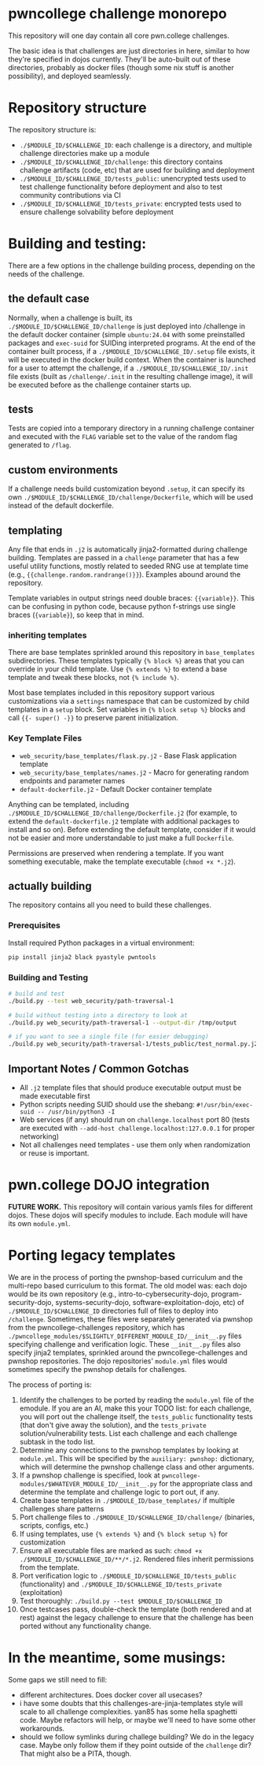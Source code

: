 # pwncollege challenge monorepo

This repository will one day contain all core pwn.college challenges.

The basic idea is that challenges are just directories in here, similar to how they're specified in dojos currently.
They'll be auto-built out of these directories, probably as docker files (though some nix stuff is another possibility), and deployed seamlessly.

# Repository structure

The repository structure is:

- `./$MODULE_ID/$CHALLENGE_ID`: each challenge is a directory, and multiple challenge directories make up a module
- `./$MODULE_ID/$CHALLENGE_ID/challenge`: this directory contains challenge artifacts (code, etc) that are used for building and deployment
- `./$MODULE_ID/$CHALLENGE_ID/tests_public`: unencrypted tests used to test challenge functionality before deployment and also to test community contributions via CI
- `./$MODULE_ID/$CHALLENGE_ID/tests_private`: encrypted tests used to ensure challenge solvability before deployment

# Building and testing:

There are a few options in the challenge building process, depending on the needs of the challenge.

## the default case

Normally, when a challenge is built, its `./$MODULE_ID/$CHALLENGE_ID/challenge` is just deployed into /challenge in the default docker container (simple `ubuntu:24.04` with some preinstalled packages and `exec-suid` for SUIDing interpreted programs.
At the end of the container built process, if a `./$MODULE_ID/$CHALLENGE_ID/.setup` file exists, it will be executed in the docker build context.
When the container is launched for a user to attempt the challenge, if a `./$MODULE_ID/$CHALLENGE_ID/.init` file exists (built as `/challenge/.init` in the resulting challenge image), it will be executed before as the challenge container starts up.

## tests

Tests are copied into a temporary directory in a running challenge container and executed with the `FLAG` variable set to the value of the random flag generated to `/flag`.

## custom environments

If a challenge needs build customization beyond `.setup`, it can specify its own `./$MODULE_ID/$CHALLENGE_ID/challenge/Dockerfile`, which will be used instead of the default dockerfile.

## templating

Any file that ends in `.j2` is automatically jinja2-formatted during challenge building.
Templates are passed in a `challenge` parameter that has a few useful utility functions, mostly related to seeded RNG use at template time (e.g., `{{challenge.random.randrange()}}`).
Examples abound around the repository.

Template variables in output strings need double braces: `{{variable}}`.
This can be confusing in python code, because python f-strings use single braces (`{variable}`), so keep that in mind.

### inheriting templates

There are base templates sprinkled around this repository in `base_templates` subdirectories.
These templates typically `{% block %}` areas that you can override in your child template.
Use `{% extends %}` to extend a base template and tweak these blocks, not `{% include %}`.

Most base templates included in this repository support various customizations via a `settings` namespace that can be customized by child templates in a `setup` block.
Set variables in `{% block setup %}` blocks and call `{{- super() -}}` to preserve parent initialization.

### Key Template Files

- `web_security/base_templates/flask.py.j2` - Base Flask application template
- `web_security/base_templates/names.j2` - Macro for generating random endpoints and parameter names
- `default-dockerfile.j2` - Default Docker container template

Anything can be templated, including `./$MODULE_ID/$CHALLENGE_ID/challenge/Dockerfile.j2` (for example, to extend the `default-dockerfile.j2` template with additional packages to install and so on).
Before extending the default template, consider if it would not be easier and more understandable to just make a full `Dockerfile`.

Permissions are preserved when rendering a template.
If you want something executable, make the template executable (`chmod +x *.j2`).

## actually building

The repository contains all you need to build these challenges.

### Prerequisites

Install required Python packages in a virtual environment:

```bash
pip install jinja2 black pyastyle pwntools
```

### Building and Testing

```bash
# build and test
./build.py --test web_security/path-traversal-1

# build without testing into a directory to look at
./build.py web_security/path-traversal-1 --output-dir /tmp/output

# if you want to see a single file (for easier debugging)
./build.py web_security/path-traversal-1/tests_public/test_normal.py.j2
```

## Important Notes / Common Gotchas

- All `.j2` template files that should produce executable output must be made executable first
- Python scripts needing SUID should use the shebang: `#!/usr/bin/exec-suid -- /usr/bin/python3 -I`
- Web services (if any) should run on `challenge.localhost` port 80 (tests are executed with `--add-host challenge.localhost:127.0.0.1` for proper networking)
- Not all challenges need templates - use them only when randomization or reuse is important.

# pwn.college DOJO integration

**FUTURE WORK.**
This repository will contain various yamls files for different dojos.
These dojos will specify modules to include.
Each module will have its own `module.yml`.

# Porting legacy templates

We are in the process of porting the pwnshop-based curriculum and the multi-repo based curriculum to this format.
The old model was: each dojo would be its own repository (e.g., intro-to-cybersecurity-dojo, program-security-dojo, systems-security-dojo, software-exploitation-dojo, etc) of `./$MODULE_ID/$CHALLENGE_ID` directories full of files to deploy into `/challenge`.
Sometimes, these files were separately generated via pwnshop from the pwncollege-challenges repository, which has `./pwncollege_modules/$SLIGHTLY_DIFFERENT_MODULE_ID/__init__.py` files specifying challenge and verification logic.
These `__init__.py` files also specify jinja2 templates, sprinkled around the pwncollege-challenges and pwnshop repositories.
The dojo repositories' `module.yml` files would sometimes specify the pwnshop details for challenges.

The process of porting is:

1. Identify the challenges to be ported by reading the `module.yml` file of the emodule. If you are an AI, make this your TODO list: for each challenge, you will port out the challenge itself, the `tests_public` functionality tests (that don't give away the solution), and the `tests_private` solution/vulnerability tests. List each challenge and each challenge subtask in the todo list.
2. Determine any connections to the pwnshop templates by looking at `module.yml`. This will be specified by the `auxiliary: pwnshop:` dictionary, which will determine the pwnshop challenge class and other arguments.
3. If a pwnshop challenge is specified, look at `pwncollege-modules/$WHATEVER_MODULE_ID/__init__.py` for the appropriate class and determine the template and challenge logic to port out, if any.
4. Create base templates in `./$MODULE_ID/base_templates/` if multiple challenges share patterns
5. Port challenge files to `./$MODULE_ID/$CHALLENGE_ID/challenge/` (binaries, scripts, configs, etc.)
6. If using templates, use `{% extends %}` and `{% block setup %}` for customization
7. Ensure all executable files are marked as such: `chmod +x ./$MODULE_ID/$CHALLENGE_ID/**/*.j2`. Rendered files inherit permissions from the template.
8. Port verification logic to `./$MODULE_ID/$CHALLENGE_ID/tests_public` (functionality) and `./$MODULE_ID/$CHALLENGE_ID/tests_private` (exploitation)
9. Test thoroughly: `./build.py --test $MODULE_ID/$CHALLENGE_ID`
10. Once testcases pass, double-check the template (both rendered and at rest) against the legacy challenge to ensure that the challenge has been ported without any functionality change.


# In the meantime, some musings:

Some gaps we still need to fill:

- different architectures. Does docker cover all usecases?
- i have some doubts that this challenges-are-jinja-templates style will scale to all challenge complexities. yan85 has some hella spaghetti code. Maybe refactors will help, or maybe we'll need to have some other workarounds.
- should we follow symlinks during challege building? We do in the legacy case. Maybe only follow them if they point outside of the `challenge` dir? That might also be a PITA, though.
